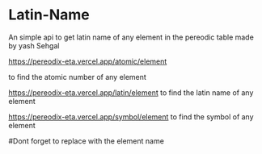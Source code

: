 # Latin-Name

An simple api to get latin name of any element in the pereodic table made by yash Sehgal 


https://pereodix-eta.vercel.app/atomic/element
  
  to find the atomic number of any element 
  
https://pereodix-eta.vercel.app/latin/element 
   to find the latin name of any element 
  
https://pereodix-eta.vercel.app/symbol/element
   to find the symbol of any element 
  
  #Dont forget to replace <elemnt> with the element name 
